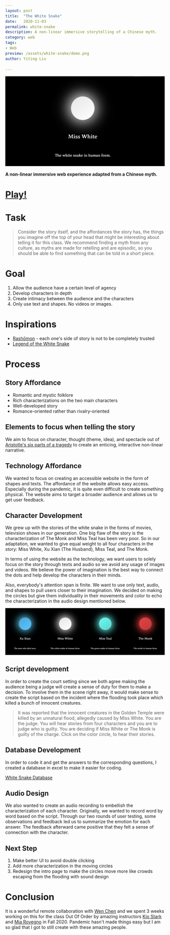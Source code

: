 ```yaml
---
layout: post
title:  "The White Snake"
date:   2020-11-03
permalink: white-snake
description: A non-linear immersive storytelling of a Chinese myth. 
category: web
tags: 
- Web
preview: /assets/white-snake/demo.png
author: Yiting Liu 

---
```



![assets/white-snake/demo.png](assets/white-snake/demo.png)

**A non-linear immersive web experience adapted from a Chinese myth.**

# [Play!](https://whitesnake.netlify.app/)

# Task

> Consider the story itself, and the affordances the story has, the things you imagine off the top of your head that might be interesting about telling it for this class. We recommend finding a myth from any culture, as myths are made for retelling and are episodic, so you should be able to find something that can be told in a short piece. 

# Goal

1. Allow the audience have a certain level of agency 
2. Develop characters in depth 
3. Create intimacy between the audience and the characters 
4. Only use text and shapes. No videos or images. 

# Inspirations

- [Rashōmon](https://en.wikipedia.org/wiki/Rashomon) - each one's side of story is not to be completely trusted
- [Legend of the White Snake](https://en.wikipedia.org/wiki/Legend_of_the_White_Snake)

# Process

## Story Affordance

- Romantic and mystic folklore
- Rich characterizations on the two main characters
- Well-developed story 
- Romance-oriented rather than rivalry-oriented

## Elements to focus when telling the story

We aim to focus on character, thought (theme, idea), and spectacle out of [Aristotle's six parts of a tragedy](https://novaonline.nvcc.edu/eli/spd130et/sixp-2.htm) to create an enticing, interactive non-linear narrative. 

## Technology Affordance

We wanted to focus on creating an accessible website in the form of shapes and texts. The affordance of the website allows easy access. Especially during the pandemic, it is quite even difficult to create something physical. The website aims to target a broader audience and allows us to get user feedback. 

## Character Development

We grew up with the stories of the white snake in the forms of movies, television shows in our generation. One big flaw of the story is the characterization of The Monk and Miss Teal has been very poor. So in our adaptation, we wanted to give equal weight to all four characters in the story: Miss White, Xu Xian (The Husband), Miss Teal, and The Monk. 

In terms of using the website as the technology, we want users to solely focus on the story through texts and audio so we avoid any usage of images and videos. We believe the power of imagination is the best way to connect the dots and help develop the characters in their minds. 

Also, everybody's attention span is finite. We want to use only text, audio, and shapes to pull users closer to their imagination. We decided on making the circles but give them individuality in their movements and color to echo the characterization in the audio design mentioned below. 

![assets/white-snake/demo2.png](assets/white-snake/demo2.png)


## Script development

In order to create the court setting since we both agree making the audience being a judge will create a sense of duty for them to make a decision. To involve them in the scene right away, it would make sense to create the script based on the incident where the flooding took place which killed a bunch of innocent creatures. 

> It was reported that the innocent creatures in the Golden Temple were killed by an unnatural flood, allegedly caused by Miss White.
You are the judge. You will hear stories from four characters and you are to judge who is guilty. You are deciding if Miss White or The Monk is guilty of the charge.
Click on the color circle, to hear their stories.

## Database Development

In order to code it and get the answers to the corresponding questions, I created a database in excel to make it easier for coding. 

[White Snake Database](https://docs.google.com/spreadsheets/d/1_QfuHTfhkLiPJ-Y7w1rIefWj1x5c9gi10cR5KNYF854/edit#gid=1891797374)

## Audio Design

We also wanted to create an audio recording to embellish the characterization of each character. Originally, we wanted to record word by word based on the script. Through our two rounds of user testing, some observations and feedback led us to summarize the emotion for each answer. The feedback afterward came positive that they felt a sense of connection with the character. 

## Next Step

1. Make better UI to avoid double clicking 
2. Add more characterization in the moving circles 
3. Redesign the intro page to make the circles move more like crowds escaping from the flooding with sound design 

# Conclusion

It is a wonderful remote collaboration with [Wen Chen](https://www.kuanwenchen.com/) and we spent 3 weeks working on this for the class Out Of Order by amazing instructors [Kio Stark](http://www.kiostark.com/) and [Mia Rovegno](http://miarovegno.com/about/) in Fall 2020. Pandemic hasn't made things easy but I am so glad that I got to still create with these amazing people.